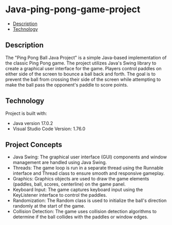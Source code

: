 # Java-ping-pong-game-project

- [Description](#Description)
- [Technology](#Technology)

## Description

The "Ping Pong Ball Java Project" is a simple Java-based implementation of the classic Ping Pong game. The project utilizes Java's Swing library to create a graphical user interface for the game. Players control paddles on either side of the screen to bounce a ball back and forth. The goal is to prevent the ball from crossing their side of the screen while attempting to make the ball pass the opponent's paddle to score points.

## Technology

Project is built with:

  * Java version 17.0.2
  * Visual Studio Code Version: 1.76.0

## Project Concepts

 * Java Swing: The graphical user interface (GUI) components and window management are handled using Java Swing.
 * Threads: The game loop is run in a separate thread using the Runnable interface and Thread class to ensure smooth and responsive gameplay.
 * Graphics: Graphics objects are used to draw the game elements (paddles, ball, scores, centerline) on the game panel.
 * Keyboard Input: The game captures keyboard input using the KeyListener interface to control the paddles.
 * Randomization: The Random class is used to initialize the ball's direction randomly at the start of the game.
 * Collision Detection: The game uses collision detection algorithms to determine if the ball collides with the paddles or window edges.
